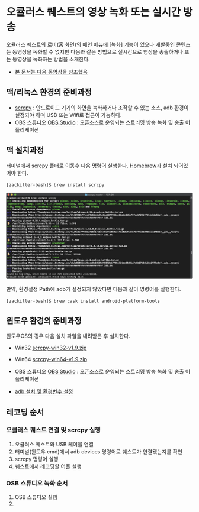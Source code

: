 # 오큘러스 퀘스트의 영상 녹화 또는 실시간 방송

오큘러스 퀘스트의 로비(홈 화면)의 메인 메뉴에 [녹화] 기능이 있으나 개발중인 콘텐츠는 동영상을 녹화할 수 없지만 다음과 같은 방법으로 실시간으로 영상을 송출하거나 또는 동영상을 녹화하는 방법을 소개한다.

- [본 문서는 다음 동영상을 참조했음](https://www.youtube.com/watch?v=Ora7OrQHwEs&feature=youtu.be)

## 맥/리눅스 환경의 준비과정

- [scrcpy](https://github.com/Genymobile/scrcpy) : 안드로이드 기기의 화면을 녹화하거나 조작할 수 있는 소스, adb 환경이 설정되야 하며 USB 또는 Wifi로 접근이 가능하다.
- OBS 스튜디오 [OBS Studio](https://obsproject.com/ko) : 오픈소스로 운영되는 스트리밍 방송 녹화 및 송출 어플리케이션

## 맥 설치과정

터미널에서 scrcpy 폴더로 이동후 다음 명령어 실행한다. [Homebrew](https://brew.sh/)가 설치 되어있어야 한다.
```
[zackiller-bash]$ brew install scrcpy
```

![](images/install_scrcpy.png)


만약, 환경설정 Path에 adb가 설정되지 않았다면 다음과 같이 명령어를 실행한다.
```
[zackiller-bash]$ brew cask install android-platform-tools
```

## 윈도우 환경의 준비과정

윈도우OS의 경우 다음 설치 파일을 내려받은 후 설치한다.

- Win32 [scrcpy-win32-v1.9.zip](https://github.com/Genymobile/scrcpy/releases/download/v1.9/scrcpy-win32-v1.9.zip)
- Win64 [scrcpy-win64-v1.9.zip](https://github.com/Genymobile/scrcpy/releases/download/v1.9/scrcpy-win64-v1.9.zip)
- OBS 스튜디오 [OBS Studio](https://obsproject.com/ko) : 오픈소스로 운영되는 스트리밍 방송 녹화 및 송출 어플리케이션

- [adb 설치 및 환경변수 설정](https://www.google.com/search?ei=dBs3XZrsO4OC-QaM-4CYAw&q=adb+path+windows+10+&oq=adb+path+windows+10+&gs_l=psy-ab.3..35i39j0i30j0i5i30l3.12343.14300..14996...0.0..0.186.1250.1j10......0....1..gws-wiz.......33i160j33i21.mPkZgAMGEWI&ved=&uact=5)


## 레코딩 순서

### 오큘러스 퀘스트 연결 및 scrcpy 실행

1. 오큘러스 퀘스트와 USB 케이블 연결
2. 터미널(윈도우 cmd)에서 adb devices 명령어로 퀘스트가 연결됐는지를 확인
3. scrcpy 명령어 실행
4. 퀘스트에서 레코딩할 어플 실행

### OSB 스튜디오 녹화 순서

1. OSB 스튜디오 실행
2. 
